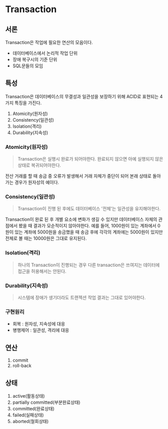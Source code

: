 # Transaction
## 서론
Transaction은 작업에 필요한 연산의 모음이다.
- 데이터베이스에서 논리적 작업 단위
- 장애 복구시의 기준 단위
- SQL문들의 모임

## 특성
Transaction은 데이터베이스의 무결성과 일관성을 보장하기 위해 ACID로 표현되는 4가지 특징을 가진다.
1. Atomicity(원자성)
2. Consistency(일관성)
3. Isolation(격리)
4. Durability(지속성)

### Atomicity(원자성)
> Transaction은 실행시 완료가 되어야한다. 완료되지 않으면 아예 실행되지 않은 상태로 복귀되어야한다.

전산 거래를 할 때 송금 중 오류가 발생해서 거래 자체가 중단이 되어 본래 상태로 돌아가는 경우가 원자성의 예이다.

### Consistency(일관성)
> Transaction이 진행 된 후에도 데이터베이스 '전체'는 일관성을 유지해야한다.

Transaction이 완료 된 후 개별 요소에 변화가 생길 수 있지만 데이터베이스 자체의 관점에서 봤을 때 결과가 모순적이지 않아야한다.
예를 들어, 1000원이 있는 계좌에서 0원이 있는 계좌에 5000원을 송금했을 때 송금 후에 각각의 계좌에는 5000원이 있지만 전체로 볼 때는 10000원은 그대로 유지된다.

### Isolation(격리)
> 하나의 Transaction이 진행되는 경우 다른 transaction은 쓰여지는 데이터에 접근을 허용해서는 안된다.

### Durability(지속성)
> 시스템에 장애가 생기더라도 트랜젝션 작업 결과는 그대로 있어야한다.

### 구현원리
- 회복 : 원자성, 지속성에 대응
- 병행제어 : 일관성, 격리에 대응


## 연산
1. commit
2. roll-back

## 상태
1. active(활동상태)
2. partially committed(부분완료상태)
3. committed(완료상태)
4. failed(실패상태)
5. aborted(철회상태)